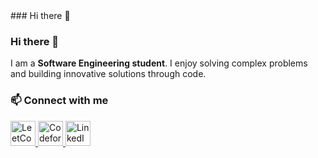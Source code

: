 
<!--
**EbaAdisu/EbaAdisu** is a ✨ _special_ ✨ repository because its `README.md` (this file) appears on your GitHub profile.

Here are some ideas to get you started:

- 🔭 I’m currently working on ...
- 🌱 I’m currently learning ...
- 👯 I’m looking to collaborate on ...
- 🤔 I’m looking for help with ...
- 💬 Ask me about ...
- 📫 How to reach me: ...
- 😄 Pronouns: ...
- ⚡ Fun fact: ...
-->### Hi there 👋
### Hi there 👋

I am a **Software Engineering student**. I enjoy solving complex problems and building innovative solutions through code.

### 📫 Connect with me

<a href="https://leetcode.com/ebaadisu">
    <img src="https://img.icons8.com/external-tal-revivo-shadow-tal-revivo/344/external-level-up-your-coding-skills-and-quickly-land-a-job-logo-shadow-tal-revivo.png" alt="LeetCode" width="40" height="40"/>
</a>
<a href="https://codeforces.com/profile/ebaadisu2">
    <img src="https://img.icons8.com/external-tal-revivo-color-tal-revivo/344/external-codeforces-programming-competitions-and-contests-programming-community-logo-color-tal-revivo.png" alt="Codeforces" width="40" height="40"/>
</a>
<a href="https://www.linkedin.com/in/eba-adisu-kenea/">
    <img src="https://img.icons8.com/fluent/48/000000/linkedin.png" alt="LinkedIn" width="40" height="40"/>
</a>

